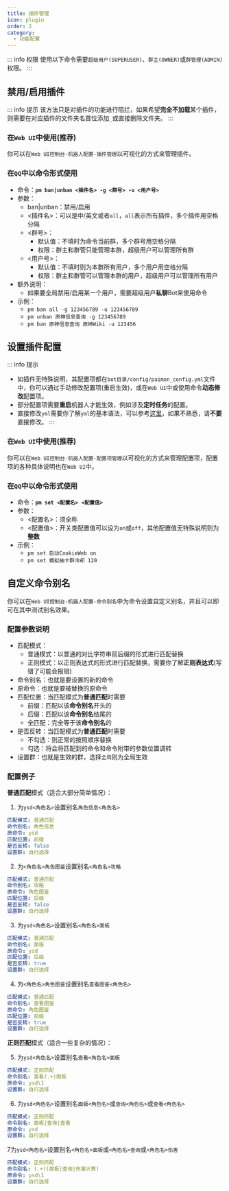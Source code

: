 ```yaml
---
title: 插件管理
icon: plugin
order: 2
category:
  - 功能配置
---
```

::: info 权限
使用以下命令需要`超级用户(SUPERUSER)`、`群主(OWNER)`或`群管理(ADMIN)`权限。
:::
## 禁用/启用插件
::: info 提示
该方法只是对插件的功能进行阻拦，如果希望**完全不加载**某个插件，则需要在对应插件的文件夹名首位添加`_`或直接删除文件夹。
:::

### 在`Web UI`中使用(推荐)
你可以在`Web UI控制台-机器人配置-插件管理`以可视化的方式来管理插件。

### 在`QQ`中以命令形式使用

- 命令：**`pm ban|unban <插件名> -g <群号> -u <用户号>`**
- 参数：
  - ban|unban：禁用/启用
  - <插件名>：可以是中/英文或者`all`，`all`表示所有插件，多个插件用空格分隔
  - <群号>：
    - 默认值：不填时为命令当前群，多个群号用空格分隔
    - 权限：群主和群管只能管理本群，超级用户可以管理所有群
  - <用户号>：
    - 默认值：不填时则为本群所有用户，多个用户用空格分隔
    - 权限：群主和群管可以管理本群的用户，超级用户可以管理所有用户
- 额外说明：
  - 如果要全局禁用/启用某一个用户，需要超级用户**私聊**Bot来使用命令
- 示例：
  - `pm ban all -g 123456789 -u 123456789`
  - `pm unban 原神信息查询 -g 123456789`
  - `pm ban 原神信息查询 原神Wiki -u 123456`

## 设置插件配置

::: info 提示
- 如插件无特殊说明，其配置项都在`bot目录/config/paimon_config.yml`文件中，你可以通过手动修改配置项(重启生效)，或在`Web UI`中或使用命令**动态修改**配置项。
- 部分配置项需要**重启**机器人才能生效，例如涉及**定时任务**的配置。
- 直接修改`yml`需要你了解`yml`的基本语法，可以参考[这里](https://blog.csdn.net/weixin_43340943/article/details/105953673)，如果不熟悉，请**不要**直接修改。
  :::

### 在`Web UI`中使用(推荐)
你可以在`Web UI控制台-机器人配置-配置项管理`以可视化的方式来管理配置项，配置项的各种具体说明也在`Web UI`中。

### 在`QQ`中以命令形式使用

- 命令：**`pm set <配置名> <配置值>`**
- 参数：
  - <配置名>：须全称
  - <配置值>：开关类配置值可以设为`on`或`off`，其他配置值无特殊说明则为**整数**
- 示例：
  - `pm set 启动CookieWeb on`
  - `pm set 模拟抽卡群冷却 120`


## 自定义命令别名
你可以在`Web UI控制台-机器人配置-命令别名`中为命令设置自定义别名，并且可以即可在其中测试别名效果。
### 配置参数说明
- 匹配模式：
  - 普通模式：以普通的对比字符串前后缀的形式进行匹配替换
  - 正则模式：以正则表达式的形式进行匹配替换，需要你了解**正则表达式**(写错了可能会报错)
- 命令别名：也就是要设置的新的命令
- 原命令：也就是要被替换的原命令
- 匹配位置：当匹配模式为**普通匹配**时需要
  - 前缀：匹配以该**命令别名**开头的
  - 后缀：匹配以该**命令别名**结尾的
  - 全匹配：完全等于该**命令别名**的
- 是否反转：当匹配模式为**普通匹配**时需要
  - 不勾选：则正常的按照顺序替换
  - 勾选：将会将匹配到的命令和命令附带的参数位置调转
- 设置群：也就是生效的群，选择`全局`则为全局生效

### 配置例子
**普通匹配**模式（适合大部分简单情况）：

1. 为`ysd<角色名>`设置别名`角色信息<角色名>`
```yaml
匹配模式: 普通匹配
命令别名: 角色信息
原命令: ysd
匹配位置: 前缀
是否反转: false
设置群: 自行选择
```

2. 为`<角色名>角色图鉴`设置别名`<角色名>攻略`
```yaml
匹配模式: 普通匹配
命令别名: 攻略
原命令: 角色图鉴
匹配位置: 后缀
是否反转: false
设置群: 自行选择
```

3. 为`ysd<角色名>`设置别名`<角色名>面板`
```yaml
匹配模式: 普通匹配
命令别名: 面板
原命令: ysd
匹配位置: 后缀
是否反转: true
设置群: 自行选择
```

4. 为`<角色名>角色图鉴`设置别名`查看图鉴<角色名>`
```yaml
匹配模式: 普通匹配
命令别名: 查看图鉴
原命令: 角色图鉴
匹配位置: 前缀
是否反转: true
设置群: 自行选择
```

**正则匹配**模式（适合一些复杂的情况）：

5. 为`ysd<角色名>`设置别名`查看<角色名>面板`
```yaml
匹配模式: 正则匹配
命令别名: 查看(.+)面板
原命令: ysd\1
设置群: 自行选择
```

6. 为`ysd<角色名>`设置别名`面板<角色名>`或`查询<角色名>`或`查看<角色名>`
```yaml
匹配模式: 正则匹配
命令别名: 面板|查询|查看
原命令: ysd
设置群: 自行选择
```

7为`ysd<角色名>`设置别名`<角色名>面板`或`<角色名>查询`或`<角色名>伤害`
```yaml
匹配模式: 正则匹配
命令别名: (.+)(面板|查询|伤害计算)
原命令: ysd\1
设置群: 自行选择
```
